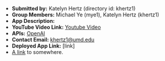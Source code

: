 * **Submitted by:** Katelyn Hertz (directory id: khertz1)
* **Group Members:** Michael Ye (mye1), Katelyn Hertz (khertz1)
* **App Description:**
* **YouTube Video Link:** [Youtube Video]()
* **APIs:** [OpenAI](https://openai.com/index/openai-api/)
* **Contact Email:** khertz1@umd.edu
* **Deployed App Link:** [link]
* [A link](https://markdowntohtml.com) to somewhere.
